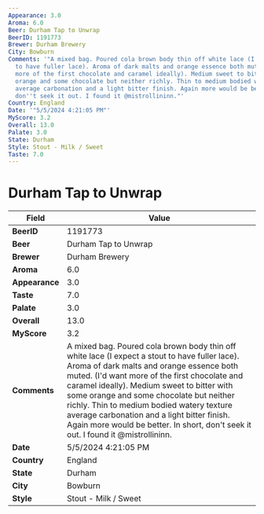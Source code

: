```yaml
---
Appearance: 3.0
Aroma: 6.0
Beer: Durham Tap to Unwrap
BeerID: 1191773
Brewer: Durham Brewery
City: Bowburn
Comments: '"A mixed bag. Poured cola brown body thin off white lace (I expect a stout
  to have fuller lace). Aroma of dark malts and orange essence both muted. (I''d want
  more of the first chocolate and caramel ideally). Medium sweet to bitter with some
  orange and some chocolate but neither richly. Thin to medium bodied watery texture
  average carbonation and a light bitter finish. Again more would be better. In short,
  don''t seek it out. I found it @mistrollininn."'
Country: England
Date: '"5/5/2024 4:21:05 PM"'
MyScore: 3.2
Overall: 13.0
Palate: 3.0
State: Durham
Style: Stout - Milk / Sweet
Taste: 7.0
---
```


# Durham Tap to Unwrap

| Field         | Value |
|---------------|-------|
| **BeerID** | 1191773 |
| **Beer** | Durham Tap to Unwrap |
| **Brewer** | Durham Brewery |
| **Aroma** | 6.0 |
| **Appearance** | 3.0 |
| **Taste** | 7.0 |
| **Palate** | 3.0 |
| **Overall** | 13.0 |
| **MyScore** | 3.2 |
| **Comments** | A mixed bag. Poured cola brown body thin off white lace (I expect a stout to have fuller lace). Aroma of dark malts and orange essence both muted. (I'd want more of the first chocolate and caramel ideally). Medium sweet to bitter with some orange and some chocolate but neither richly. Thin to medium bodied watery texture average carbonation and a light bitter finish. Again more would be better. In short, don't seek it out. I found it @mistrollininn. |
| **Date** | 5/5/2024 4:21:05 PM |
| **Country** | England |
| **State** | Durham |
| **City** | Bowburn |
| **Style** | Stout - Milk / Sweet |
